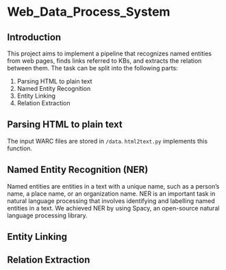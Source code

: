 # Web_Data_Process_System

## Introduction
This project aims to implement a pipeline that recognizes named entities from web pages, finds links referred to KBs, and extracts the relation between them. The task can be split into the following parts:
1. Parsing HTML to plain text
2. Named Entity Recognition
3. Entity Linking
4. Relation Extraction

## Parsing HTML to plain text
The input WARC files are stored in `/data`. `html2text.py` implements this function.

## Named Entity Recognition (NER)
Named entities are entities in a text with a unique name, such as a person’s name, a place name, or an organization name. NER is an important task in natural language processing that involves identifying and labelling named entities in a text. We achieved NER by using Spacy, an open-source natural language processing library.
## Entity Linking

## Relation Extraction
